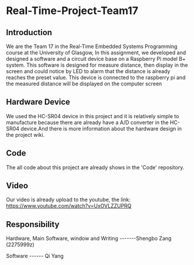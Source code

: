 # Real-Time-Project-Team17
## Introduction
We are the Team 17 in the Real-Time Embedded Systems Programming course at the University of Glasgow, In this assignment, we developed and designed a software and a circuit device base on a Raspberry Pi model B+ system.
This software is designed for measure distance, then display in the screen and could notice by LED to alarm that the distance is already reaches the preset value.
This device is connected to the raspberry pi and the measured distance will be displayed on the computer screen

## Hardware Device
We used the HC-SR04 device in this project and it is relatively simple to manufacture because there are already have a A/D converter in the HC-SR04 device.And there is more information about the hardware design in the project wiki.


## Code
The all code about this project are already shows in the 'Code' repository.


## Video
Our video is already upload to the youtube, the link: https://www.youtube.com/watch?v=UxOVLZZUPRQ






## Responsibility

Hardware, Main Software, window and Writing -------Shengbo Zang (2275999z)

Software ------ Qi Yang
